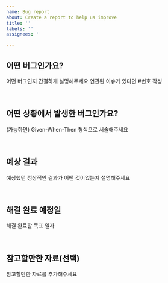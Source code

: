```yaml
---
name: Bug report
about: Create a report to help us improve
title: ''
labels: ''
assignees: ''

---
```


## 어떤 버그인가요?
어떤 버그인지 간결하게 설명해주세요
연관된 이슈가 있다면 #번호 작성

<br>

## 어떤 상황에서 발생한 버그인가요?
(가능하면) Given-When-Then 형식으로 서술해주세요

<br>

## 예상 결과
예상했던 정상적인 결과가 어떤 것이었는지 설명해주세요

<br>

## 해결 완료 예정일
해결 완료할 목표 일자

<br>

## 참고할만한 자료(선택)
참고할만한 자료를 추가해주세요
